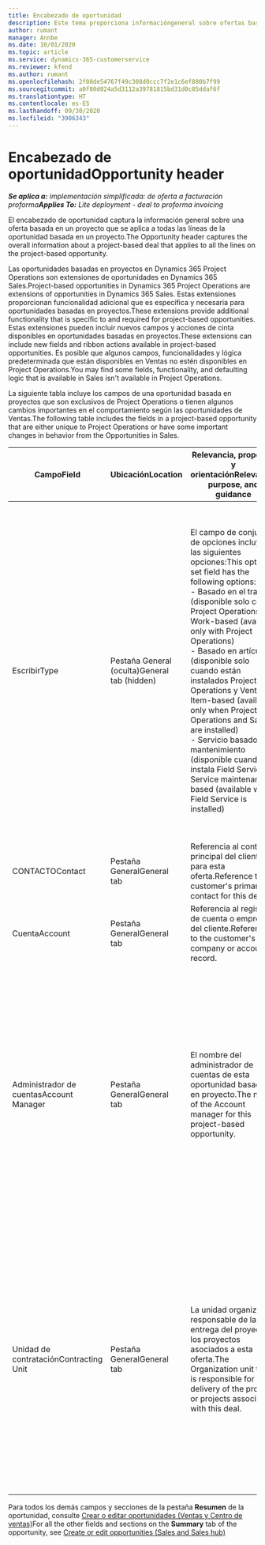 ```yaml
---
title: Encabezado de oportunidad
description: Este tema proporciona informacióngeneral sobre ofertas basadas en proyectos y las líneas de oportunidades basadas en proyectos.
author: rumant
manager: Annbe
ms.date: 10/01/2020
ms.topic: article
ms.service: dynamics-365-customerservice
ms.reviewer: kfend
ms.author: rumant
ms.openlocfilehash: 2f08de54767f49c308d0ccc7f2e1c6ef880b7f99
ms.sourcegitcommit: a0f80d024a5d3112a39781815bd31d0c05ddaf6f
ms.translationtype: HT
ms.contentlocale: es-ES
ms.lasthandoff: 09/30/2020
ms.locfileid: "3906343"
---
```

# <a name="opportunity-header"></a><span data-ttu-id="ca2e2-103">Encabezado de oportunidad</span><span class="sxs-lookup"><span data-stu-id="ca2e2-103">Opportunity header</span></span>

<span data-ttu-id="ca2e2-104">_**Se aplica a:** implementación simplificada: de oferta a facturación proforma_</span><span class="sxs-lookup"><span data-stu-id="ca2e2-104">_**Applies To:** Lite deployment - deal to proforma invoicing_</span></span>

<span data-ttu-id="ca2e2-105">El encabezado de oportunidad captura la información general sobre una oferta basada en un proyecto que se aplica a todas las líneas de la oportunidad basada en un proyecto.</span><span class="sxs-lookup"><span data-stu-id="ca2e2-105">The Opportunity header captures the overall information about a project-based deal that applies to all the lines on the project-based opportunity.</span></span>

<span data-ttu-id="ca2e2-106">Las oportunidades basadas en proyectos en Dynamics 365 Project Operations son extensiones de oportunidades en Dynamics 365 Sales.</span><span class="sxs-lookup"><span data-stu-id="ca2e2-106">Project-based opportunities in Dynamics 365 Project Operations are extensions of opportunities in Dynamics 365 Sales.</span></span> <span data-ttu-id="ca2e2-107">Estas extensiones proporcionan funcionalidad adicional que es específica y necesaria para oportunidades basadas en proyectos.</span><span class="sxs-lookup"><span data-stu-id="ca2e2-107">These extensions provide additional functionality that is specific to and required for project-based opportunities.</span></span> <span data-ttu-id="ca2e2-108">Estas extensiones pueden incluir nuevos campos y acciones de cinta disponibles en oportunidades basadas en proyectos.</span><span class="sxs-lookup"><span data-stu-id="ca2e2-108">These extensions can include new fields and ribbon actions available in project-based opportunities.</span></span> <span data-ttu-id="ca2e2-109">Es posible que algunos campos, funcionalidades y lógica predeterminada que están disponibles en Ventas no estén disponibles en Project Operations.</span><span class="sxs-lookup"><span data-stu-id="ca2e2-109">You may find some fields, functionality, and defaulting logic that is available in Sales isn't available in Project Operations.</span></span>

<span data-ttu-id="ca2e2-110">La siguiente tabla incluye los campos de una oportunidad basada en proyectos que son exclusivos de Project Operations o tienen algunos cambios importantes en el comportamiento según las oportunidades de Ventas.</span><span class="sxs-lookup"><span data-stu-id="ca2e2-110">The following table includes the fields in a project-based opportunity that are either unique to Project Operations or have some important changes in behavior from the Opportunities in Sales.</span></span>

| <span data-ttu-id="ca2e2-111">**Campo**</span><span class="sxs-lookup"><span data-stu-id="ca2e2-111">**Field**</span></span> | <span data-ttu-id="ca2e2-112">**Ubicación**</span><span class="sxs-lookup"><span data-stu-id="ca2e2-112">**Location**</span></span> | <span data-ttu-id="ca2e2-113">**Relevancia, propósito y orientación**</span><span class="sxs-lookup"><span data-stu-id="ca2e2-113">**Relevance, purpose, and guidance**</span></span> | <span data-ttu-id="ca2e2-114">**Impacto posterior**</span><span class="sxs-lookup"><span data-stu-id="ca2e2-114">**Downstream impact**</span></span> |
| --- | --- | --- | --- |
| <span data-ttu-id="ca2e2-115">Escribir</span><span class="sxs-lookup"><span data-stu-id="ca2e2-115">Type</span></span> | <span data-ttu-id="ca2e2-116">Pestaña General (oculta)</span><span class="sxs-lookup"><span data-stu-id="ca2e2-116">General tab (hidden)</span></span> | <span data-ttu-id="ca2e2-117">El campo de conjunto de opciones incluye las siguientes opciones:</span><span class="sxs-lookup"><span data-stu-id="ca2e2-117">This option set field has the following options:</span></span></br><span data-ttu-id="ca2e2-118">- Basado en el trabajo (disponible solo con Project Operations)</span><span class="sxs-lookup"><span data-stu-id="ca2e2-118">- Work-based (available only with Project Operations)</span></span></br><span data-ttu-id="ca2e2-119">- Basado en artículo (disponible solo cuando están instalados Project Operations y Ventas)</span><span class="sxs-lookup"><span data-stu-id="ca2e2-119">- Item-based (available only when Project Operations and Sales are installed)</span></span></br><span data-ttu-id="ca2e2-120">- Servicio basado en mantenimiento (disponible cuando se instala Field Service)</span><span class="sxs-lookup"><span data-stu-id="ca2e2-120">- Service maintenance-based (available when Field Service is installed)</span></span> | <span data-ttu-id="ca2e2-121">Cuando utiliza Project Operations, este valor de campo se establece automáticamente en **Basado en el trabajo** que clasifica la oportunidad como basada en proyecto.</span><span class="sxs-lookup"><span data-stu-id="ca2e2-121">When you use Project Operations, this field value is automatically set to **Work-based** which classifies the Opportunity as project-based.</span></span> <span data-ttu-id="ca2e2-122">Una oportunidad debe estar basada en proyecto para habilitar todas las extensiones y funcionalidades específicas del proyecto en el proceso de ventas posterior de esta oferta.</span><span class="sxs-lookup"><span data-stu-id="ca2e2-122">An Opportunity should be project-based to enable all project-specific extensions and functionality in the downstream sales process for this deal.</span></span> |
| <span data-ttu-id="ca2e2-123">CONTACTO</span><span class="sxs-lookup"><span data-stu-id="ca2e2-123">Contact</span></span> | <span data-ttu-id="ca2e2-124">Pestaña General</span><span class="sxs-lookup"><span data-stu-id="ca2e2-124">General tab</span></span> | <span data-ttu-id="ca2e2-125">Referencia al contacto principal del cliente para esta oferta.</span><span class="sxs-lookup"><span data-stu-id="ca2e2-125">Reference to the customer's primary contact for this deal.</span></span> | |
| <span data-ttu-id="ca2e2-126">Cuenta</span><span class="sxs-lookup"><span data-stu-id="ca2e2-126">Account</span></span> | <span data-ttu-id="ca2e2-127">Pestaña General</span><span class="sxs-lookup"><span data-stu-id="ca2e2-127">General tab</span></span> | <span data-ttu-id="ca2e2-128">Referencia al registro de cuenta o empresa del cliente.</span><span class="sxs-lookup"><span data-stu-id="ca2e2-128">Reference to the customer's company or account record.</span></span> | |
| <span data-ttu-id="ca2e2-129">Administrador de cuentas</span><span class="sxs-lookup"><span data-stu-id="ca2e2-129">Account Manager</span></span> | <span data-ttu-id="ca2e2-130">Pestaña General</span><span class="sxs-lookup"><span data-stu-id="ca2e2-130">General tab</span></span> | <span data-ttu-id="ca2e2-131">El nombre del administrador de cuentas de esta oportunidad basada en proyecto.</span><span class="sxs-lookup"><span data-stu-id="ca2e2-131">The name of the Account manager for this project-based opportunity.</span></span> | <span data-ttu-id="ca2e2-132">El administrador de cuentas es responsable de gestionar la relación con el cliente hasta la finalización de este proyecto.</span><span class="sxs-lookup"><span data-stu-id="ca2e2-132">The Account manager is responsible for managing the relationship with the customer through the completion of this project.</span></span> <span data-ttu-id="ca2e2-133">Según el registro de recursos contables vinculado al administrador de la cuenta, la unidad de contratación está predeterminada.</span><span class="sxs-lookup"><span data-stu-id="ca2e2-133">Based on the bookable resource record tied to the Account manager, the contracting unit is defaulted.</span></span> |
| <span data-ttu-id="ca2e2-134">Unidad de contratación</span><span class="sxs-lookup"><span data-stu-id="ca2e2-134">Contracting Unit</span></span> | <span data-ttu-id="ca2e2-135">Pestaña General</span><span class="sxs-lookup"><span data-stu-id="ca2e2-135">General tab</span></span> | <span data-ttu-id="ca2e2-136">La unidad organizativa responsable de la entrega del proyecto o los proyectos asociados a esta oferta.</span><span class="sxs-lookup"><span data-stu-id="ca2e2-136">The Organization unit that is responsible for the delivery of the project or projects associated with this deal.</span></span> | <span data-ttu-id="ca2e2-137">La unidad de contratación es la división de la empresa que completará el proyecto o los proyectos una vez cerrada la oferta.</span><span class="sxs-lookup"><span data-stu-id="ca2e2-137">The contracting unit is the division of the company that will complete the project(s) after the deal is closed.</span></span> <span data-ttu-id="ca2e2-138">Cada unidad de contratación tiene una moneda, y esta moneda se utiliza para informar los costes estimados y reales incurridos durante el proyecto.</span><span class="sxs-lookup"><span data-stu-id="ca2e2-138">Every contracting unit has a currency, and this currency is used to report estimated and actual costs incurred during the project.</span></span> |

<span data-ttu-id="ca2e2-139">Para todos los demás campos y secciones de la pestaña **Resumen** de la oportunidad, consulte [Crear o editar oportunidades (Ventas y Centro de ventas)](https://docs.microsoft.com/dynamics365/sales-enterprise/create-edit-opportunity-sales)</span><span class="sxs-lookup"><span data-stu-id="ca2e2-139">For all the other fields and sections on the **Summary** tab of the opportunity, see [Create or edit opportunities (Sales and Sales hub)](https://docs.microsoft.com/dynamics365/sales-enterprise/create-edit-opportunity-sales)</span></span>
